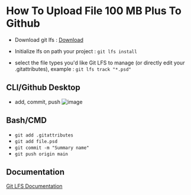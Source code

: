 # How To Upload File 100 MB Plus To Github

- Download git lfs : [Download](https://github.com/git-lfs/git-lfs/releases/download/v3.4.1/git-lfs-windows-v3.4.1.exe)

- Initialize lfs on path your project : `git lfs install`
- select the file types you'd like Git LFS to manage (or directly edit your .gitattributes), example : `git lfs track "*.psd"`

## CLI/Github Desktop
- add, commit, push
![image](https://github.com/omeans-team/HowToUploadFile100MBPlusToGithub/assets/47584746/25ed10b8-8336-4aaa-af5a-ebffdcd09747)

## Bash/CMD
- `git add .gitattributes`
- `git add file.psd`
- `git commit -m "Summary name"`
- `git push origin main`
## Documentation
[Git LFS Documentation](https://docs.github.com/en/repositories/working-with-files/managing-large-files/installing-git-large-file-storage)
